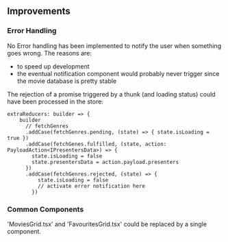 ## Improvements

### Error Handling

No Error handling has been implemented to notify the user when something goes wrong. The reasons are:
- to speed up development
- the eventual notification component would probably never trigger since the movie database is pretty stable

The rejection of a promise triggered by a thunk (and loading status) could have been processed in the store:

```
extraReducers: builder => {
    builder
      // fetchGenres
      .addCase(fetchGenres.pending, (state) => { state.isLoading = true })
      .addCase(fetchGenes.fulfilled, (state, action: PayloadAction<IPresentersData>) => {
        state.isLoading = false
        state.presentersData = action.payload.presenters
      })
      .addCase(fetchGenres.rejected, (state) => { 
          state.isLoading = false
          // activate error notification here
        })
```

### Common Components

'MoviesGrid.tsx' and 'FavouritesGrid.tsx' could be replaced by a single component.